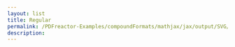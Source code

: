 ```yaml
---
layout: list
title: Regular
permalink: /PDFreactor-Examples/compoundFormats/mathjax/jax/output/SVG/fonts/TeX/Size3/Regular/
description: 
---
```





